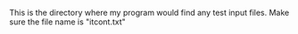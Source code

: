 This is the directory where my program would find any test input files. Make sure the file name is "itcont.txt"

